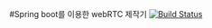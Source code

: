 #Spring boot를 이용한 webRTC 제작기 [![Build Status](https://travis-ci.org/orgin1127/terraceHouse.svg?branch=master)](https://travis-ci.org/orgin1127/terraceHouse)